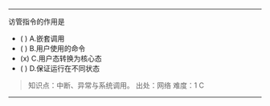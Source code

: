 ---
访管指令的作用是
- ( ) A.嵌套调用 
- ( ) B.用户使用的命令 
- (x) C.用户态转换为核心态 
- ( ) D.保证运行在不同状态

> 知识点：中断、异常与系统调用。
> 出处：网络
> 难度：1
> C

---